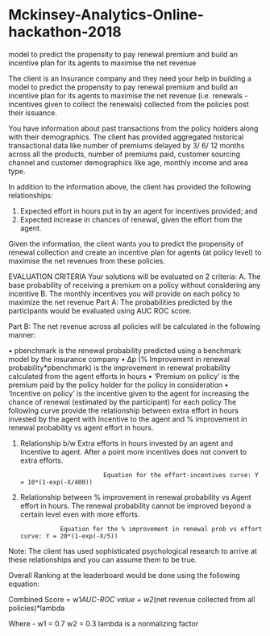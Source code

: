 # Mckinsey-Analytics-Online-hackathon-2018
model to predict the propensity to pay renewal premium and build an incentive plan for its agents to maximise the net revenue

The client is an Insurance company and they need your help in building a model to predict the propensity to pay renewal premium and build an incentive plan for its agents to maximise the net revenue (i.e. renewals - incentives given to collect the renewals) collected from the policies post their issuance.
 
You have information about past transactions from the policy holders along with their demographics. The client has provided aggregated historical transactional data like number of premiums delayed by 3/ 6/ 12 months across all the products, number of premiums paid, customer sourcing channel and customer demographics like age, monthly income and area type.
 
In addition to the information above, the client has provided the following relationships:
1.	Expected effort in hours put in by an agent for incentives provided; and
2.	Expected increase in chances of renewal, given the effort from the agent.
 
Given the information, the client wants you to predict the propensity of renewal collection and create an incentive plan for agents (at policy level) to maximise the net revenues from these policies.
 
EVALUATION CRITERIA
Your solutions will be evaluated on 2 criteria:
A.	The base probability of receiving a premium on a policy without considering any incentive
B.	The monthly incentives you will provide on each policy to maximize the net revenue 
Part A:
The probabilities predicted by the participants would be evaluated using AUC ROC score.
 
Part B:
The net revenue across all policies will be calculated in the following manner:
 
 
•	pbenchmark is the renewal probability predicted using a benchmark model by the insurance company
•	∆p (% Improvement in renewal probability*pbenchmark) is the improvement in renewal probability calculated from the agent efforts in hours
•	‘Premium on policy’ is the premium paid by the policy holder for the policy in consideration
•	‘Incentive on policy’ is the incentive given to the agent for increasing the chance of renewal (estimated by the participant) for each policy
The following curve provide the relationship between extra effort in hours invested by the agent with Incentive to the agent and % improvement in renewal probability vs agent effort in hours.
 
1.	Relationship b/w Extra efforts in hours invested by an agent and Incentive to agent. After a point more incentives does not convert to extra efforts.
 
 
                               Equation for the effort-incentives curve: Y = 10*(1-exp(-X/400))
 
2.	Relationship between % improvement in renewal probability vs Agent effort in hours. The renewal probability cannot be improved beyond a certain level even with more efforts.
 
 
                   Equation for the % improvement in renewal prob vs effort curve: Y = 20*(1-exp(-X/5))
 
Note: The client has used sophisticated psychological research to arrive at these relationships and you can assume them to be true.
 
 
Overall Ranking at the leaderboard would be done using the following equation:
 
Combined Score = w1*AUC-ROC value + w2*(net revenue collected from all policies)*lambda
 
Where -
w1 = 0.7
w2 = 0.3
lambda is a normalizing factor

